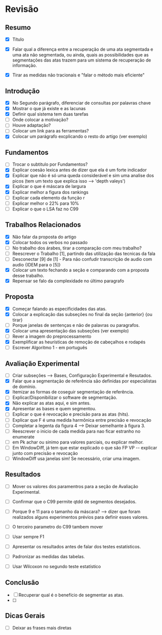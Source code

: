 
# Revisão

## Resumo
  - [x] Título
  - [x] Falar qual a diferença entre a recuperação de uma ata segmentada e uma ata não segmentada, ou ainda, quais as possibilidades que as segmentações das atas trazem para um sistema de recuperação de informação.
  - [x] Tirar as medidas não tracionais e "falar o método mais eficiente"


## Introdução
  - [x] No Segundo parágrafo, diferenciar de consultas por palavras chave
  - [x] Mostrar o que já existe e as lacunas
  - [x] Definir qual sistema tem duas tarefas
  - [ ] Onde colocar a motivação?
  - [ ] Houve adaptação?
  - [ ] Colocar um link para as ferramentas?
  - [x] Colocar um parágrafo excplicando o resto do artigo (ver exemplo)

## Fundamentos
  - [ ] Trocar o subtitulo por Fundamentos?
  - [x] Explicar coesão lexica antes de dizer que ela é um forte indicador
  - [x] Explicar que não é só uma queda considerável e sim uma analise dos picos (tem um texto que explica isso --> 'depth valeys')
  - [x] Explicar o que é máscara de largura
  - [x] Explicar melhor a figura dos rankings
  - [ ] Explicar cada elemento da função r
  - [ ] Explicar melhor o 22% para 10%
  - [ ] Explicar o que o LSA faz no C99

## Trabalhos Relacionados
  - [x] Não falar da proposta do artigo
  - [x] Colocar todos os verbos no passado
  - [ ] No trabalho dos árabes, tirar a comparação com meu trabalho?
  - [ ] Reescrever o Trabalho [1], partindo das utilização das tecnicas da fala
  - [ ] Desconectar [9] de [1] - Para não confudir transcrição de audio com audio {IDEM para o [5]}
  - [x] Colocar um texto fechando a seção e comparando com a proposta desse trabalho.
  - [x] Repensar se falo da complexidade no último paragrafo

## Proposta
  - [x] Começar falando as especificidades das atas.
  - [x] Colocar a explicação das subseções no final da seção {anterior} {ou tirar}
  - [ ] Porque janelas de sentenças e não de palavras ou paragrafos.
  - [x] Colocar uma apresentação das subseções (ver exemplo)
  - [ ] Rever a imagem do preprocessamento
  - [x] Exemplificar as heurísticas de remoção de cabeçalhos e rodapés
  - [ ] Escrever Algoritmo 1 - em português

## Avaliação Experimental
  - [ ] Criar subseções --> Bases, Configuração Experimental e Resutados.
  - [x] Falar que a segmentação de referência são definidas por especialistas de domínio.
  - [x] Itemizar as formas de coseguir segmentação de referência.
  - [ ] Explicar/Disponibilizar o software de segmentação.
  - [x] Não explicar as atas aqui, e sim antes.
  - [x] Apresentar as bases e quem segmentou.
  - [ ] Explicar o que é revocação e precisão para as atas (hits).
  - [ ] Explicar que F é uma medida harmônica entre precisão e revocação
  - [ ] Completar a legenta da figura 4 --> Deixar semelhante à figura 3.
  - [ ] Reescrever o inicio de cada medida para nao ficar estranho no enumerate
  - [ ] em Pk achar ou sinimo para valores parciais, ou explicar melhor.
  - [ ] Em WindowDiff, já tem que estar explicado o que são FP VP -- explicar junto com precisão e revocação
  - [ ] WindowDiff usa janelas sim! Se necessário, criar uma imagem.

##  Resultados
  - [ ] Mover os valores dos paramentros para a seção de Avaliação Experimental.
  - [ ] Confirmar que o C99 permite qtdd de segmentos desejados.
  - [ ] Porque 9 e 11 para o tamanho da máscara? --> dizer que foram realizados alguns experimentos prévios para definir esses valores.
  - [ ] O terceiro parametro do C99 tambem mover
  - [ ] Usar sempre F1
  - [ ] Apresentar os resultados antes de falar dos testes estatísticos.
  - [ ] Padronizar as medidas das tabelas.
  - [ ] Usar Wilcoxon no segundo teste estatístico


## Conclusão
  - [ ] Recuperar qual é o benefício de segmentar as atas.
  - [ ] 

## Dicas Gerais
  - [ ] Deixar as frases mais diretas














